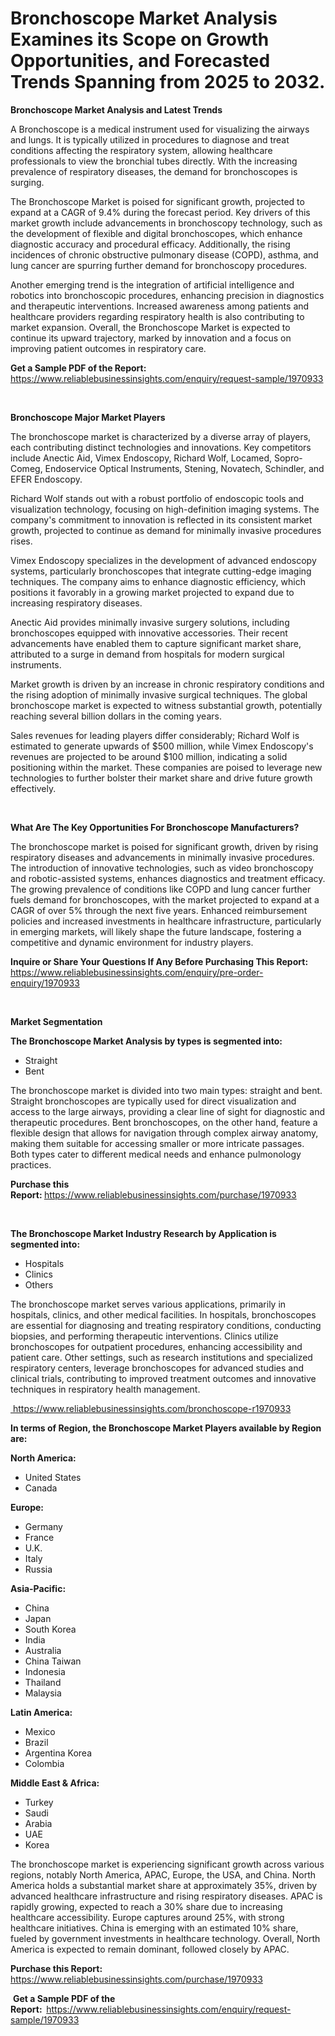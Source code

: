 <p><h1>Bronchoscope Market Analysis Examines its Scope on Growth Opportunities, and Forecasted Trends Spanning from 2025 to 2032.</h1></p><p><strong>Bronchoscope Market Analysis and Latest Trends</strong></p>
<p><p>A Bronchoscope is a medical instrument used for visualizing the airways and lungs. It is typically utilized in procedures to diagnose and treat conditions affecting the respiratory system, allowing healthcare professionals to view the bronchial tubes directly. With the increasing prevalence of respiratory diseases, the demand for bronchoscopes is surging.</p><p>The Bronchoscope Market is poised for significant growth, projected to expand at a CAGR of 9.4% during the forecast period. Key drivers of this market growth include advancements in bronchoscopy technology, such as the development of flexible and digital bronchoscopes, which enhance diagnostic accuracy and procedural efficacy. Additionally, the rising incidences of chronic obstructive pulmonary disease (COPD), asthma, and lung cancer are spurring further demand for bronchoscopy procedures.</p><p>Another emerging trend is the integration of artificial intelligence and robotics into bronchoscopic procedures, enhancing precision in diagnostics and therapeutic interventions. Increased awareness among patients and healthcare providers regarding respiratory health is also contributing to market expansion. Overall, the Bronchoscope Market is expected to continue its upward trajectory, marked by innovation and a focus on improving patient outcomes in respiratory care.</p></p>
<p><strong>Get a Sample PDF of the Report:&nbsp;</strong> <a href="https://www.reliablebusinessinsights.com/enquiry/request-sample/1970933?utm_campaign=3113&utm_medium=2&utm_source=Github&utm_content=ia&utm_term=13042025&utm_id=bronchoscope">https://www.reliablebusinessinsights.com/enquiry/request-sample/1970933</a></p>
<p>&nbsp;</p>
<p><strong>Bronchoscope Major Market Players</strong></p>
<p><p>The bronchoscope market is characterized by a diverse array of players, each contributing distinct technologies and innovations. Key competitors include Anectic Aid, Vimex Endoscopy, Richard Wolf, Locamed, Sopro-Comeg, Endoservice Optical Instruments, Stening, Novatech, Schindler, and EFER Endoscopy. </p><p>Richard Wolf stands out with a robust portfolio of endoscopic tools and visualization technology, focusing on high-definition imaging systems. The company's commitment to innovation is reflected in its consistent market growth, projected to continue as demand for minimally invasive procedures rises.</p><p>Vimex Endoscopy specializes in the development of advanced endoscopy systems, particularly bronchoscopes that integrate cutting-edge imaging techniques. The company aims to enhance diagnostic efficiency, which positions it favorably in a growing market projected to expand due to increasing respiratory diseases.</p><p>Anectic Aid provides minimally invasive surgery solutions, including bronchoscopes equipped with innovative accessories. Their recent advancements have enabled them to capture significant market share, attributed to a surge in demand from hospitals for modern surgical instruments.</p><p>Market growth is driven by an increase in chronic respiratory conditions and the rising adoption of minimally invasive surgical techniques. The global bronchoscope market is expected to witness substantial growth, potentially reaching several billion dollars in the coming years.</p><p>Sales revenues for leading players differ considerably; Richard Wolf is estimated to generate upwards of $500 million, while Vimex Endoscopy's revenues are projected to be around $100 million, indicating a solid positioning within the market. These companies are poised to leverage new technologies to further bolster their market share and drive future growth effectively.</p></p>
<p>&nbsp;</p>
<p><strong>What Are The Key Opportunities For Bronchoscope Manufacturers?</strong></p>
<p><p>The bronchoscope market is poised for significant growth, driven by rising respiratory diseases and advancements in minimally invasive procedures. The introduction of innovative technologies, such as video bronchoscopy and robotic-assisted systems, enhances diagnostics and treatment efficacy. The growing prevalence of conditions like COPD and lung cancer further fuels demand for bronchoscopes, with the market projected to expand at a CAGR of over 5% through the next five years. Enhanced reimbursement policies and increased investments in healthcare infrastructure, particularly in emerging markets, will likely shape the future landscape, fostering a competitive and dynamic environment for industry players.</p></p>
<p><strong>Inquire or Share Your Questions If Any Before Purchasing This Report:</strong> <a href="https://www.reliablebusinessinsights.com/enquiry/pre-order-enquiry/1970933?utm_campaign=3113&utm_medium=2&utm_source=Github&utm_content=ia&utm_term=13042025&utm_id=bronchoscope">https://www.reliablebusinessinsights.com/enquiry/pre-order-enquiry/1970933</a></p>
<p>&nbsp;</p>
<p><strong>Market Segmentation</strong></p>
<p><strong>The Bronchoscope Market Analysis by types is segmented into:</strong></p>
<p><ul><li>Straight</li><li>Bent</li></ul></p>
<p><p>The bronchoscope market is divided into two main types: straight and bent. Straight bronchoscopes are typically used for direct visualization and access to the large airways, providing a clear line of sight for diagnostic and therapeutic procedures. Bent bronchoscopes, on the other hand, feature a flexible design that allows for navigation through complex airway anatomy, making them suitable for accessing smaller or more intricate passages. Both types cater to different medical needs and enhance pulmonology practices.</p></p>
<p><strong>Purchase this Report:&nbsp;</strong><a href="https://www.reliablebusinessinsights.com/purchase/1970933?utm_campaign=3113&utm_medium=2&utm_source=Github&utm_content=ia&utm_term=13042025&utm_id=bronchoscope">https://www.reliablebusinessinsights.com/purchase/1970933</a></p>
<p>&nbsp;</p>
<p><strong>The Bronchoscope Market Industry Research by Application is segmented into:</strong></p>
<p><ul><li>Hospitals</li><li>Clinics</li><li>Others</li></ul></p>
<p><p>The bronchoscope market serves various applications, primarily in hospitals, clinics, and other medical facilities. In hospitals, bronchoscopes are essential for diagnosing and treating respiratory conditions, conducting biopsies, and performing therapeutic interventions. Clinics utilize bronchoscopes for outpatient procedures, enhancing accessibility and patient care. Other settings, such as research institutions and specialized respiratory centers, leverage bronchoscopes for advanced studies and clinical trials, contributing to improved treatment outcomes and innovative techniques in respiratory health management.</p></p>
<p><a href="https://www.reliablebusinessinsights.com/bronchoscope-r1970933?utm_campaign=3113&utm_medium=2&utm_source=Github&utm_content=ia&utm_term=13042025&utm_id=bronchoscope">&nbsp;https://www.reliablebusinessinsights.com/bronchoscope-r1970933</a></p>
<p><strong>In terms of Region, the Bronchoscope Market Players available by Region are:</strong></p>
<p>
    <p> <strong> North America: </strong>
        <ul>
            <li>United States</li>
            <li>Canada</li>
        </ul>
        </p> 
    <p> <strong> Europe: </strong>
        <ul>
            <li>Germany</li>
            <li>France</li>
            <li>U.K.</li>
            <li>Italy</li>
            <li>Russia</li>
        </ul>
        </p> 
    <p> <strong> Asia-Pacific: </strong>
        <ul>
            <li>China</li>
            <li>Japan</li>
            <li>South Korea</li>
            <li>India</li>
            <li>Australia</li>
            <li>China Taiwan</li>
            <li>Indonesia</li>
            <li>Thailand</li>
            <li>Malaysia</li>
        </ul>
        </p> 
    <p> <strong> Latin America: </strong>
        <ul>
            <li>Mexico</li>
            <li>Brazil</li>
            <li>Argentina Korea</li>
            <li>Colombia</li>
        </ul>
        </p> 
    <p> <strong> Middle East & Africa: </strong>
        <ul>
            <li>Turkey</li>
            <li>Saudi</li>
            <li>Arabia</li>
            <li>UAE</li>
            <li>Korea</li>
        </ul>
    </p>
    </p>
<p><p>The bronchoscope market is experiencing significant growth across various regions, notably North America, APAC, Europe, the USA, and China. North America holds a substantial market share at approximately 35%, driven by advanced healthcare infrastructure and rising respiratory diseases. APAC is rapidly growing, expected to reach a 30% share due to increasing healthcare accessibility. Europe captures around 25%, with strong healthcare initiatives. China is emerging with an estimated 10% share, fueled by government investments in healthcare technology. Overall, North America is expected to remain dominant, followed closely by APAC.</p></p>
<p><strong>Purchase this Report: </strong><a href="https://www.reliablebusinessinsights.com/purchase/1970933?utm_campaign=3113&utm_medium=2&utm_source=Github&utm_content=ia&utm_term=13042025&utm_id=bronchoscope">https://www.reliablebusinessinsights.com/purchase/1970933</a></p>
<p>&nbsp;<strong>Get a Sample PDF of the Report:&nbsp;&nbsp;</strong><a href="https://www.reliablebusinessinsights.com/enquiry/request-sample/1970933?utm_campaign=3113&utm_medium=2&utm_source=Github&utm_content=ia&utm_term=13042025&utm_id=bronchoscope">https://www.reliablebusinessinsights.com/enquiry/request-sample/1970933</a></p>
<p><strong></strong></p>
<p><p></p><p></p><p></p></p>